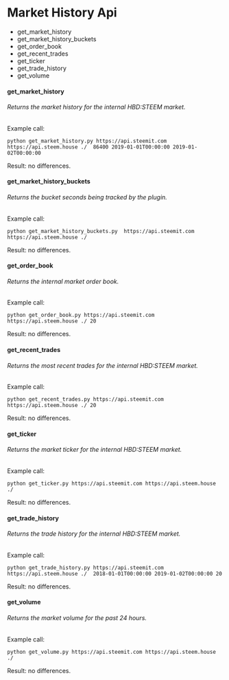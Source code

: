 # Market History Api 
- get_market_history
- get_market_history_buckets
- get_order_book
- get_recent_trades
- get_ticker
- get_trade_history
- get_volume

#### get_market_history
###### Returns the market history for the internal HBD:STEEM market.
Example call:

`python get_market_history.py https://api.steemit.com https://api.steem.house ./ 
86400 2019-01-01T00:00:00 2019-01-02T00:00:00`

Result: no differences.

#### get_market_history_buckets
###### Returns the bucket seconds being tracked by the plugin.
Example call: 

`python get_market_history_buckets.py  https://api.steemit.com https://api.steem.house ./`

Result: no differences.

#### get_order_book
###### Returns the internal market order book.
Example call:

`python get_order_book.py https://api.steemit.com https://api.steem.house ./ 20`

Result: no differences.

#### get_recent_trades
###### Returns the most recent trades for the internal HBD:STEEM market.
Example call:

`python get_recent_trades.py https://api.steemit.com https://api.steem.house ./ 20`

Result: no differences.

#### get_ticker
###### Returns the market ticker for the internal HBD:STEEM market.
Example call:

`python get_ticker.py https://api.steemit.com https://api.steem.house ./`

Result: no differences.

#### get_trade_history
###### Returns the trade history for the internal HBD:STEEM market.
Example call:

`python get_trade_history.py https://api.steemit.com https://api.steem.house ./ 
2018-01-01T00:00:00 2019-01-02T00:00:00 20`

Result: no differences.
 
#### get_volume
###### Returns the market volume for the past 24 hours.
Example call:

`python get_volume.py https://api.steemit.com https://api.steem.house ./`

Result: no differences.